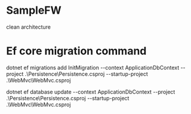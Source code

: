 # SampleFW
clean architecture

# Ef core migration command
dotnet ef migrations add InitMigration --context ApplicationDbContext --project .\Persistence\Persistence.csproj  --startup-project .\WebMvc\WebMvc.csproj

dotnet ef database update --context ApplicationDbContext --project .\Persistence\Persistence.csproj  --startup-project .\WebMvc\WebMvc.csproj
